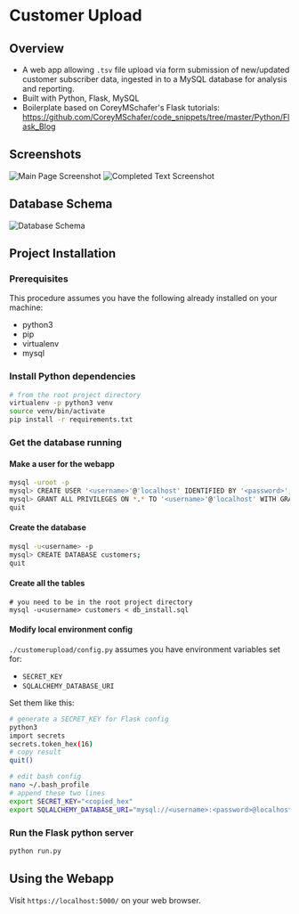 # Customer Upload

## Overview
  - A web app allowing `.tsv` file upload via form submission of new/updated customer subscriber data, ingested in to a MySQL database for analysis and reporting.
  - Built with Python, Flask, MySQL
  - Boilerplate based on CoreyMSchafer's Flask tutorials: https://github.com/CoreyMSchafer/code_snippets/tree/master/Python/Flask_Blog

## Screenshots
![Main Page Screenshot](https://user-images.githubusercontent.com/1594436/52749524-6ca84b00-2fb7-11e9-95fa-6ceb2e2cfd16.png "Main Page Screenshot")
![Completed Text Screenshot](https://user-images.githubusercontent.com/1594436/52749523-6ca84b00-2fb7-11e9-8df8-078c2ac97b26.png "Completed Text Screenshot")

## Database Schema
![Database Schema](https://user-images.githubusercontent.com/1594436/52749985-e260e680-2fb8-11e9-9d4c-d738de1fb802.png "Database Schema")

## Project Installation

### Prerequisites

This procedure assumes you have the following already installed on your machine:
  - python3
  - pip
  - virtualenv
  - mysql

### Install Python dependencies

```bash
# from the root project directory
virtualenv -p python3 venv
source venv/bin/activate
pip install -r requirements.txt
```

### Get the database running

#### Make a user for the webapp
```bash
mysql -uroot -p
mysql> CREATE USER '<username>'@'localhost' IDENTIFIED BY '<password>';
mysql> GRANT ALL PRIVILEGES ON *.* TO '<username>'@'localhost' WITH GRANT OPTION;
quit
```

#### Create the database
```bash
mysql -u<username> -p
mysql> CREATE DATABASE customers;
quit
```

#### Create all the tables
```
# you need to be in the root project directory
mysql -u<username> customers < db_install.sql
```

#### Modify local environment config

`./customerupload/config.py` assumes you have environment variables set for:
  - `SECRET_KEY`
  - `SQLALCHEMY_DATABASE_URI`

Set them like this:

```bash
# generate a SECRET_KEY for Flask config
python3
import secrets
secrets.token_hex(16)
# copy result
quit()

# edit bash config
nano ~/.bash_profile
# append these two lines
export SECRET_KEY="<copied_hex"
export SQLALCHEMY_DATABASE_URI="mysql://<username>:<password>@localhost/customers"
```

### Run the Flask python server

```bash
python run.py
```

## Using the Webapp

Visit `https://localhost:5000/` on your web browser.
